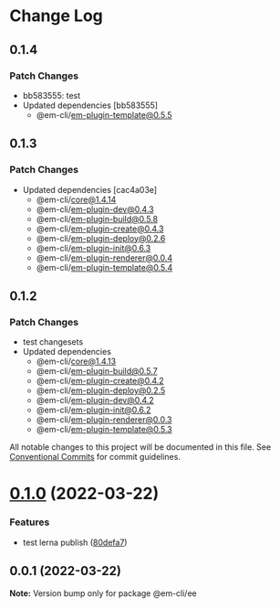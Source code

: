 # Change Log

## 0.1.4

### Patch Changes

- bb583555: test
- Updated dependencies [bb583555]
  - @em-cli/em-plugin-template@0.5.5

## 0.1.3

### Patch Changes

- Updated dependencies [cac4a03e]
  - @em-cli/core@1.4.14
  - @em-cli/em-plugin-dev@0.4.3
  - @em-cli/em-plugin-build@0.5.8
  - @em-cli/em-plugin-create@0.4.3
  - @em-cli/em-plugin-deploy@0.2.6
  - @em-cli/em-plugin-init@0.6.3
  - @em-cli/em-plugin-renderer@0.0.4
  - @em-cli/em-plugin-template@0.5.4

## 0.1.2

### Patch Changes

- test changesets
- Updated dependencies
  - @em-cli/core@1.4.13
  - @em-cli/em-plugin-build@0.5.7
  - @em-cli/em-plugin-create@0.4.2
  - @em-cli/em-plugin-deploy@0.2.5
  - @em-cli/em-plugin-dev@0.4.2
  - @em-cli/em-plugin-init@0.6.2
  - @em-cli/em-plugin-renderer@0.0.3
  - @em-cli/em-plugin-template@0.5.3

All notable changes to this project will be documented in this file.
See [Conventional Commits](https://conventionalcommits.org) for commit guidelines.

# [0.1.0](https://github.com/edisonLzy/em-cli/compare/@em-cli/ee@0.0.1...@em-cli/ee@0.1.0) (2022-03-22)

### Features

- test lerna publish ([80defa7](https://github.com/edisonLzy/em-cli/commit/80defa7ffdc7e908621e09f96d03ad853cfc805f))

## 0.0.1 (2022-03-22)

**Note:** Version bump only for package @em-cli/ee
